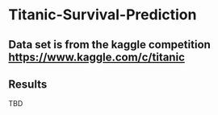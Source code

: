 # Titanic-Survival-Prediction


## Data set is from the kaggle competition https://www.kaggle.com/c/titanic

## Results

TBD
